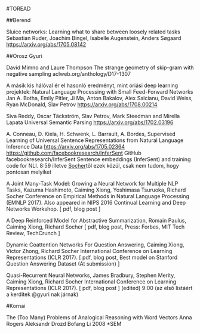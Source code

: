 #TOREAD

##Berend

Sluice networks: Learning what to share between loosely related tasks
Sebastian Ruder, Joachim Bingel, Isabelle Augenstein, Anders Søgaard
https://arxiv.org/abs/1705.08142

##Orosz Gyuri

David Mimno and Laure Thompson
The strange geometry of skip-gram with negative sampling
aclweb.org/anthology/D17-1307

A másik kis hálóval ér el hasonló eredményt, mint óriási deep learning
projektek:
Natural Language Processing with Small Feed-Forward Networks
Jan A. Botha, Emily Pitler, Ji Ma, Anton Bakalov, Alex Salcianu, David Weiss,
Ryan McDonald, Slav Petrov
https://arxiv.org/abs/1708.00214

Siva Reddy, Oscar Täckström, Slav Petrov, Mark Steedman and Mirella Lapata
Universal Semantic Parsing
https://arxiv.org/abs/1702.03196

A. Conneau, D. Kiela, H. Schwenk, L. Barrault, A. Bordes,
Supervised Learning of Universal Sentence Representations from Natural Language
Inference Data
https://arxiv.org/abs/1705.02364
https://github.com/facebookresearch/InferSent
GitHub
facebookresearch/InferSent
Sentence embeddings (InferSent) and training code for NLI.
8:59
illetve [Socher](socher.org)től ezek közül, csak nem tudom, hogy pontosan
melyiket


A Joint Many-Task Model: Growing a Neural Network for Multiple NLP Tasks,
Kazuma Hashimoto, Caiming Xiong, Yoshimasa Tsuruoka, Richard Socher
Conference on Empirical Methods in Natural Language Processing (EMNLP 2017).
Also appeared in NIPS 2016 Continual Learning and Deep Networks Workshop. [
pdf, blog post ]

A Deep Reinforced Model for Abstractive Summarization, Romain Paulus, Caiming
Xiong, Richard Socher
[ pdf, blog post, Press: Forbes, MIT Tech Review, TechCrunch ]

Dynamic Coattention Networks For Question Answering, Caiming Xiong, Victor
Zhong, Richard Socher
International Conference on Learning Representations (ICLR 2017). [ pdf, blog
post, Best model on Stanford Question Answering Dataset (At submission) ]

Quasi-Recurrent Neural Networks, James Bradbury, Stephen Merity, Caiming Xiong,
Richard Socher
International Conference on Learning Representations (ICLR 2017). [ pdf, blog
post ] (edited)
9:00
(az első listáért a kerditek @gyuri nak járnak)

#Kornai

The (Too Many) Problems of Analogical Reasoning with Word Vectors
Anna Rogers Aleksandr Drozd Bofang Li
2008 *SEM

